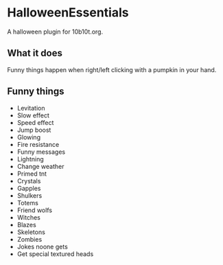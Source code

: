 # HalloweenEssentials
A halloween plugin for 10b10t.org.

## What it does
Funny things happen when right/left clicking with a pumpkin in your hand.

## Funny things
* Levitation
* Slow effect
* Speed effect
* Jump boost
* Glowing
* Fire resistance
* Funny messages
* Lightning
* Change weather
* Primed tnt
* Crystals
* Gapples
* Shulkers
* Totems
* Friend wolfs
* Witches
* Blazes
* Skeletons
* Zombies
* Jokes noone gets
* Get special textured heads
